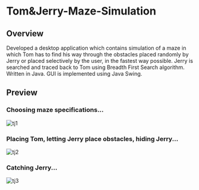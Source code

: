 # Tom&Jerry-Maze-Simulation
## Overview
Developed a desktop application which contains simulation of a maze in which Tom has to find his way through the obstacles placed randomly by Jerry or placed selectively by the user, in the fastest way possible.
Jerry is searched and traced back to Tom using Breadth First Search algorithm.
Written in Java. GUI is implemented using Java Swing.
## Preview
### Choosing maze specifications...
![tj1](https://user-images.githubusercontent.com/91839064/168232163-53de0e27-0f13-42ab-ac62-4988181c0797.png)
### Placing Tom, letting Jerry place obstacles, hiding Jerry...
![tj2](https://user-images.githubusercontent.com/91839064/168232244-1d0a1c16-f7aa-4106-82e3-af14c10c8952.png)
### Catching Jerry...
![tj3](https://user-images.githubusercontent.com/91839064/168232289-1e44aa65-3a8e-4b86-9d2c-fe24e86a18d6.png)
